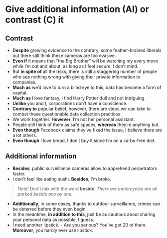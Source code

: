 # Give additional information (AI) or contrast (C) it

## Contrast

* **Despite** growing evidence to the contrary, some feather-brained liberals out there still think these cameras are too evasive.
* **Even if** it means that “the Big Brother” will be watching my every move while I’m out and about, as long as I feel secure, I don’t mind.
* But **in spite of** all the risks, there is still a staggering number of people who see nothing wrong with giving their private information to companies.
* **Much as** we’d love to turn a blind eye to this, data has become a form of capital.
* **Much as** I love fantasy, I find Harry Potter dull and not intriguing.
* **Unlike** you and I, corporations don’t have a conscience.
* **Contrary to** popular belief, however, there are steps we can take to combat these questionable data collection practices.
* We work together. **However**, I’m not her personal assistant.
* People still think of them as safe spaces, **whereas** they’re anything but.
* **Even though** Facebook claims they’ve fixed the issue, I believe there are a lot others.
* **Even though** I love bread, I don’t buy it since I’m on a carbs-free diet.

## Additional information

* **Besides**, public surveillance cameras allow to apprehend perpetrators faster.
* I don't feel like eating sushi. **Besides**, I'm broke.
> Note! Don't mix with the word **beside**: *There are  motorcycles are all parked  beside one by one.*
* **Additionally**, in some cases, thanks to outdoor surveillance, crimes can be deterred before they even begin.
* In the meantime, **in addition to this**, just be as cautious about sharing your personal data as possible, I guess.
* I need another lipstick. - Are you serious? You’ve got 20 of them. **Moreover**, you hardly ever use lipstick.
